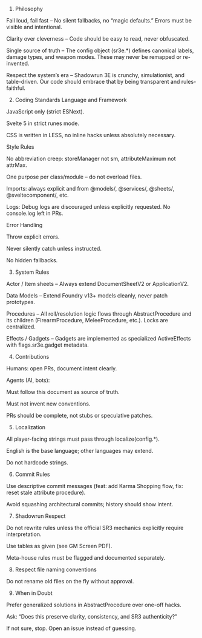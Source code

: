 1. Philosophy

Fail loud, fail fast – No silent fallbacks, no “magic defaults.” Errors must be visible and intentional.

Clarity over cleverness – Code should be easy to read, never obfuscated.

Single source of truth – The config object (sr3e.\*) defines canonical labels, damage types, and weapon modes. These may never be remapped or re-invented.

Respect the system’s era – Shadowrun 3E is crunchy, simulationist, and table-driven. Our code should embrace that by being transparent and rules-faithful.

2. Coding Standards
   Language and Framework

JavaScript only (strict ESNext).

Svelte 5 in strict runes mode.

CSS is written in LESS, no inline hacks unless absolutely necessary.

Style Rules

No abbreviation creep: storeManager not sm, attributeMaximum not attrMax.

One purpose per class/module – do not overload files.

Imports: always explicit and from @models/, @services/, @sheets/, @sveltecomponent/, etc.

Logs: Debug logs are discouraged unless explicitly requested. No console.log left in PRs.

Error Handling

Throw explicit errors.

Never silently catch unless instructed.

No hidden fallbacks.

3. System Rules

Actor / Item sheets – Always extend DocumentSheetV2 or ApplicationV2.

Data Models – Extend Foundry v13+ models cleanly, never patch prototypes.

Procedures – All roll/resolution logic flows through AbstractProcedure and its children (FirearmProcedure, MeleeProcedure, etc.). Locks are centralized.

Effects / Gadgets – Gadgets are implemented as specialized ActiveEffects with flags.sr3e.gadget metadata.

4. Contributions

Humans: open PRs, document intent clearly.

Agents (AI, bots):

Must follow this document as source of truth.

Must not invent new conventions.

PRs should be complete, not stubs or speculative patches.

5. Localization

All player-facing strings must pass through localize(config.\*).

English is the base language; other languages may extend.

Do not hardcode strings.

6. Commit Rules

Use descriptive commit messages (feat: add Karma Shopping flow, fix: reset stale attribute procedure).

Avoid squashing architectural commits; history should show intent.

7. Shadowrun Respect

Do not rewrite rules unless the official SR3 mechanics explicitly require interpretation.

Use tables as given (see GM Screen PDF).

Meta-house rules must be flagged and documented separately.

8. Respect file naming conventions

Do not rename old files on the fly without approval.

9. When in Doubt

Prefer generalized solutions in AbstractProcedure over one-off hacks.

Ask: “Does this preserve clarity, consistency, and SR3 authenticity?”

If not sure, stop. Open an issue instead of guessing.
